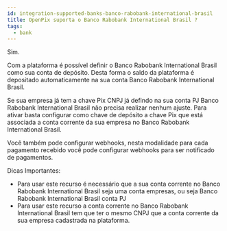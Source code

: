 ```yaml
---
id: integration-supported-banks-banco-rabobank-international-brasil
title: OpenPix suporta o Banco Rabobank International Brasil ?
tags:
  - bank
---
```


Sim.

Com a plataforma é possível definir o Banco Rabobank International Brasil como sua conta de depósito. Desta forma o saldo da plataforma é depositado automaticamente na sua conta Banco Rabobank International Brasil.

Se sua empresa já tem a chave Pix CNPJ já defindo na sua conta PJ Banco Rabobank International Brasil não precisa realizar nenhum ajuste. Para ativar basta configurar como chave de depósito a chave Pix que está associada a conta corrente da sua empresa no Banco Rabobank International Brasil.

Você também pode configurar webhooks, nesta modalidade para cada pagamento recebido você pode configurar webhooks para ser notificado de pagamentos.

Dicas Importantes:

- Para usar este recurso é necessário que a sua conta corrente no Banco Rabobank International Brasil seja uma conta empresas, ou seja Banco Rabobank International Brasil conta PJ
- Para usar este recurso a conta corrente no Banco Rabobank International Brasil tem que ter o mesmo CNPJ que a conta corrente da sua empresa cadastrada na plataforma.
